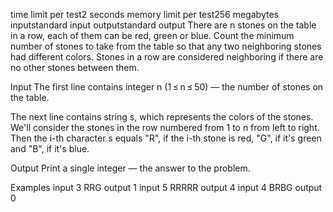 time limit per test2 seconds
memory limit per test256 megabytes
inputstandard input
outputstandard output
There are n stones on the table in a row, each of them can be red, green or blue. Count the minimum number of stones to take from the table so that any two neighboring stones had different colors. Stones in a row are considered neighboring if there are no other stones between them.

Input
The first line contains integer n (1 ≤ n ≤ 50) — the number of stones on the table.

The next line contains string s, which represents the colors of the stones. We'll consider the stones in the row numbered from 1 to n from left to right. Then the i-th character s equals "R", if the i-th stone is red, "G", if it's green and "B", if it's blue.

Output
Print a single integer — the answer to the problem.

Examples
input
3
RRG
output
1
input
5
RRRRR
output
4
input
4
BRBG
output
0
